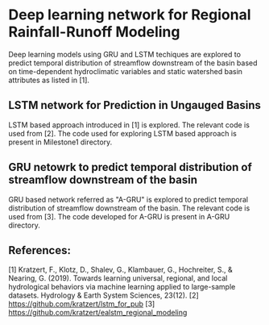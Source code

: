 # Deep learning network for Regional Rainfall-Runoff Modeling
Deep learning models using GRU and LSTM techiques are explored to predict temporal distribution of streamflow downstream of the basin based on time-dependent hydroclimatic variables and static watershed basin attributes as listed in [1].

## LSTM network for Prediction in Ungauged Basins
LSTM based approach introduced in [1] is explored. The relevant code is used from [2]. The code used for exploring LSTM based approach is present in Milestone1 directory.

## GRU netowrk to predict temporal distribution of streamflow downstream of the basin
GRU based network referred as "A-GRU" is explored to predict temporal distribution of streamflow downstream of the basin. The relevant code is used from [3]. The code developed for A-GRU is present in A-GRU directory.


## References:
[1] Kratzert, F., Klotz, D., Shalev, G., Klambauer, G., Hochreiter, S., & Nearing, G. (2019). Towards learning universal, regional, and local hydrological behaviors via machine learning applied to large-sample datasets. Hydrology & Earth System Sciences, 23(12).
[2] https://github.com/kratzert/lstm_for_pub
[3] https://github.com/kratzert/ealstm_regional_modeling
